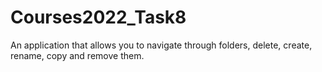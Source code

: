 # Courses2022_Task8
An application that allows you to navigate through folders, delete, create, rename, copy and remove them.
